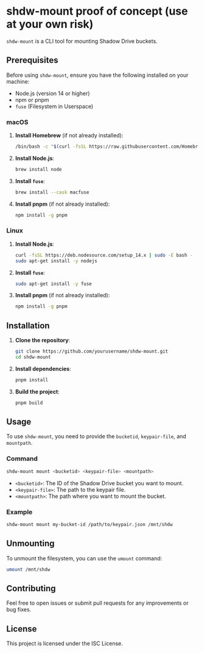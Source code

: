 # shdw-mount proof of concept (use at your own risk)

`shdw-mount` is a CLI tool for mounting Shadow Drive buckets.

## Prerequisites

Before using `shdw-mount`, ensure you have the following installed on your machine:

- Node.js (version 14 or higher)
- npm or pnpm
- `fuse` (Filesystem in Userspace)

### macOS

1. **Install Homebrew** (if not already installed):
   ```sh
   /bin/bash -c "$(curl -fsSL https://raw.githubusercontent.com/Homebrew/install/HEAD/install.sh)"
   ```

2. **Install Node.js**:
   ```sh
   brew install node
   ```

3. **Install `fuse`**:
   ```sh
   brew install --cask macfuse
   ```

4. **Install pnpm** (if not already installed):
   ```sh
   npm install -g pnpm
   ```

### Linux

1. **Install Node.js**:
   ```sh
   curl -fsSL https://deb.nodesource.com/setup_14.x | sudo -E bash -
   sudo apt-get install -y nodejs
   ```

2. **Install `fuse`**:
   ```sh
   sudo apt-get install -y fuse
   ```

3. **Install pnpm** (if not already installed):
   ```sh
   npm install -g pnpm
   ```

## Installation

1. **Clone the repository**:
   ```sh
   git clone https://github.com/yourusername/shdw-mount.git
   cd shdw-mount
   ```

2. **Install dependencies**:
   ```sh
   pnpm install
   ```

3. **Build the project**:
   ```sh
   pnpm build
   ```

## Usage

To use `shdw-mount`, you need to provide the `bucketid`, `keypair-file`, and `mountpath`.

### Command

```sh
shdw-mount mount <bucketid> <keypair-file> <mountpath>
```

- `<bucketid>`: The ID of the Shadow Drive bucket you want to mount.
- `<keypair-file>`: The path to the keypair file.
- `<mountpath>`: The path where you want to mount the bucket.

### Example

```sh
shdw-mount mount my-bucket-id /path/to/keypair.json /mnt/shdw
```

## Unmounting

To unmount the filesystem, you can use the `umount` command:

```sh
umount /mnt/shdw
```

## Contributing

Feel free to open issues or submit pull requests for any improvements or bug fixes.

## License

This project is licensed under the ISC License.

